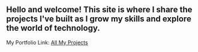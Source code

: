 ## Hello and welcome! This site is where I share the projects I've built as I grow my skills and explore the world of technology.

My Portfolio Link:  [All My Projects](https://khanhvylc.github.io/My_portfolio)
